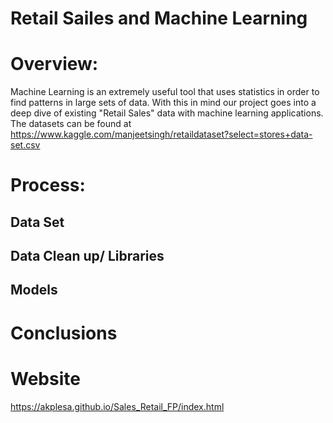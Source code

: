 # Retail Sailes and Machine Learning

# Overview:
Machine Learning is an extremely useful tool that uses statistics in order to find patterns in large sets of data. With this in mind our project goes into a deep dive of existing "Retail Sales" data with machine learning applications. The datasets can be found at https://www.kaggle.com/manjeetsingh/retaildataset?select=stores+data-set.csv 

# Process:
## Data Set 

## Data Clean up/ Libraries

## Models

# Conclusions

# Website
https://akplesa.github.io/Sales_Retail_FP/index.html

